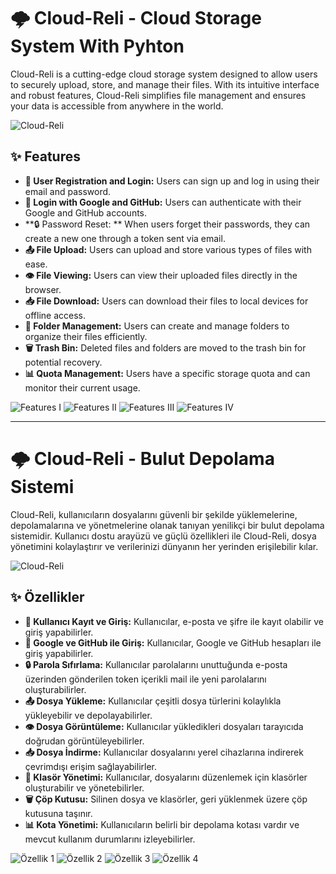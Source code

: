 # 🌩️ Cloud-Reli - Cloud Storage System With Pyhton

Cloud-Reli is a cutting-edge cloud storage system designed to allow users to securely upload, store, and manage their files. With its intuitive interface and robust features, Cloud-Reli simplifies file management and ensures your data is accessible from anywhere in the world.

![Cloud-Reli](https://github.com/user-attachments/assets/0a9bca86-6cb6-4082-935b-9ee067fbef96)


## ✨ Features

- **🔐 User Registration and Login:** Users can sign up and log in using their email and password.
- **🔗 Login with Google and GitHub:** Users can authenticate with their Google and GitHub accounts.
- **🔒 Password Reset: ** When users forget their passwords, they can create a new one through a token sent via email.
- **📤 File Upload:** Users can upload and store various types of files with ease.
- **👁️ File Viewing:** Users can view their uploaded files directly in the browser.
- **📥 File Download:** Users can download their files to local devices for offline access.
- **📁 Folder Management:** Users can create and manage folders to organize their files efficiently.
- **🗑️ Trash Bin:** Deleted files and folders are moved to the trash bin for potential recovery.
- **📊 Quota Management:** Users have a specific storage quota and can monitor their current usage.

![Features I ](https://github.com/user-attachments/assets/15cbf311-9951-4d7d-a87d-65e6cde29967)
![Features II ](https://github.com/user-attachments/assets/e8d6ab19-a143-4c4b-b71e-454691f8b151)
![Features III ](https://github.com/user-attachments/assets/03f44b84-807c-4f0e-8961-265b23d99cef)
![Features IV ](https://github.com/user-attachments/assets/b555cb84-dc2f-4bdc-9d76-22edfbd6bfaf)


---

# 🌩️ Cloud-Reli - Bulut Depolama Sistemi

Cloud-Reli, kullanıcıların dosyalarını güvenli bir şekilde yüklemelerine, depolamalarına ve yönetmelerine olanak tanıyan yenilikçi bir bulut depolama sistemidir. Kullanıcı dostu arayüzü ve güçlü özellikleri ile Cloud-Reli, dosya yönetimini kolaylaştırır ve verilerinizi dünyanın her yerinden erişilebilir kılar.

![Cloud-Reli](https://github.com/user-attachments/assets/0a9bca86-6cb6-4082-935b-9ee067fbef96)

## ✨ Özellikler

- **🔐 Kullanıcı Kayıt ve Giriş:** Kullanıcılar, e-posta ve şifre ile kayıt olabilir ve giriş yapabilirler.
- **🔗 Google ve GitHub ile Giriş:** Kullanıcılar, Google ve GitHub hesapları ile giriş yapabilirler.
- **🔒 Parola Sıfırlama:** Kullanıcılar parolalarını unuttuğunda e-posta üzerinden gönderilen token içerikli mail ile yeni parolalarını oluşturabilirler.
- **📤 Dosya Yükleme:** Kullanıcılar çeşitli dosya türlerini kolaylıkla yükleyebilir ve depolayabilirler.
- **👁️ Dosya Görüntüleme:** Kullanıcılar yükledikleri dosyaları tarayıcıda doğrudan görüntüleyebilirler.
- **📥 Dosya İndirme:** Kullanıcılar dosyalarını yerel cihazlarına indirerek çevrimdışı erişim sağlayabilirler.
- **📁 Klasör Yönetimi:** Kullanıcılar, dosyalarını düzenlemek için klasörler oluşturabilir ve yönetebilirler.
- **🗑️ Çöp Kutusu:** Silinen dosya ve klasörler, geri yüklenmek üzere çöp kutusuna taşınır.
- **📊 Kota Yönetimi:** Kullanıcıların belirli bir depolama kotası vardır ve mevcut kullanım durumlarını izleyebilirler.

![Özellik 1](https://github.com/user-attachments/assets/15cbf311-9951-4d7d-a87d-65e6cde29967)
![Özellik 2](https://github.com/user-attachments/assets/e8d6ab19-a143-4c4b-b71e-454691f8b151)
![Özellik 3](https://github.com/user-attachments/assets/03f44b84-807c-4f0e-8961-265b23d99cef)
![Özellik 4](https://github.com/user-attachments/assets/b555cb84-dc2f-4bdc-9d76-22edfbd6bfaf)
